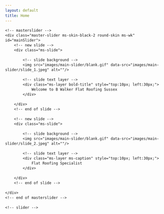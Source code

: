 ```yaml
---
layout: default
title: Home
---
```


<div id="main-slider">
	<!-- slider -->
	
	<!-- masterslider -->
    <div class="master-slider ms-skin-black-2 round-skin ms-wk" id="mainSlider">
        <!-- new slide -->
        <div class="ms-slide">
             
            <!-- slide background -->
            <img src="images/main-slider/blank.gif" data-src="images/main-slider/slide_1.jpeg" alt=""/>     
             
            <!-- slide text layer -->
            <div class="ms-layer bold-title" style="top:10px; left:30px;">
                Welcome to B Walker Flat Roofing Sussex
            </div>
             
        </div>
        <!-- end of slide -->
         
        <!-- new slide -->
        <div class="ms-slide">
             
            <!-- slide background -->
            <img src="images/main-slider/blank.gif" data-src="images/main-slider/slide_2.jpeg" alt=""/>     
             
            <!-- slide text layer -->
            <div class="ms-layer ms-caption" style="top:10px; left:30px;">
                Flat Roofing Specialist
            </div>
             
        </div>
        <!-- end of slide -->
              
    </div>
    <!-- end of masterslider -->
	
	<!-- slider -->
</div>